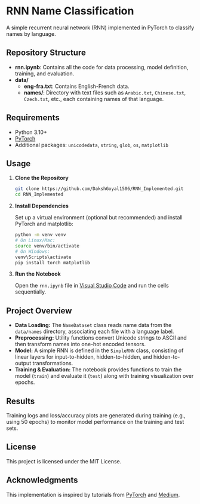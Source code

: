 # RNN Name Classification

A simple recurrent neural network (RNN) implemented in PyTorch to classify names by language.

## Repository Structure

- **rnn.ipynb**: Contains all the code for data processing, model definition, training, and evaluation.
- **data/**
  - **eng-fra.txt**: Contains English-French data.
  - **names/**: Directory with text files such as `Arabic.txt`, `Chinese.txt`, `Czech.txt`, etc., each containing names of that language.

## Requirements

- Python 3.10+
- [PyTorch](https://pytorch.org/)
- Additional packages: `unicodedata`, `string`, `glob`, `os`, `matplotlib`

## Usage

1. **Clone the Repository**

   ```sh
   git clone https://github.com/DakshGoyal1506/RNN_Implemented.git
   cd RNN_Implemented
   ```

2. **Install Dependencies**

   Set up a virtual environment (optional but recommended) and install PyTorch and matplotlib:

   ```sh
   python -m venv venv
   # On Linux/Mac:
   source venv/bin/activate
   # On Windows:
   venv\Scripts\activate
   pip install torch matplotlib
   ```

3. **Run the Notebook**

   Open the `rnn.ipynb` file in [Visual Studio Code](https://code.visualstudio.com/) and run the cells sequentially.

## Project Overview

- **Data Loading:** The `NameDataset` class reads name data from the `data/names` directory, associating each file with a language label.
- **Preprocessing:** Utility functions convert Unicode strings to ASCII and then transform names into one-hot encoded tensors.
- **Model:** A simple RNN is defined in the `SimpleRNN` class, consisting of linear layers for input-to-hidden, hidden-to-hidden, and hidden-to-output transformations.
- **Training & Evaluation:** The notebook provides functions to train the model (`train`) and evaluate it (`test`) along with training visualization over epochs.

## Results

Training logs and loss/accuracy plots are generated during training (e.g., using 50 epochs) to monitor model performance on the training and test sets.

## License

This project is licensed under the MIT License.

## Acknowledgments

This implementation is inspired by tutorials from [PyTorch](https://pytorch.org/tutorials/intermediate/char_rnn_classification_tutorial.html) and [Medium](https://medium.com/@VersuS_/coding-a-recurrent-neural-network-rnn-from-scratch-using-pytorch-a6c9fc8ed4a7).
